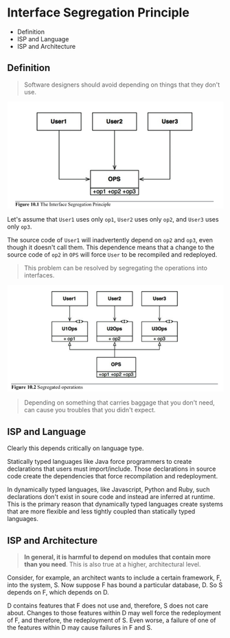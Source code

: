 # Interface Segregation Principle

* Definition
* ISP and Language
* ISP and Architecture

## Definition

> Software designers should avoid depending on things that they don't use.

![isp](./isp-1.png)

Let's assume that `User1` uses only `op1`, `User2` uses only `op2`, and `User3` uses only `op3`.

The source code of `User1` will inadvertently depend on `op2` and `op3`, even though it doesn't call them. This dependence means that a change to the source code of `op2` in `OPS` will force `User` to be recompiled and redeployed.

> This problem can be resolved by segregating the operations into interfaces.

![isp 2](./isp-2.png)

> Depending on something that carries baggage that you don't need, can cause you troubles that you didn't expect.

## ISP and Language

Clearly this depends critically on language type.

Statically typed languages like Java force programmers to create declarations that users must import/include. Those declarations in source code create the dependencies that force recompilation and redeployment.

In dynamically typed languages, like Javascript, Python and Ruby, such declarations don't exist in soure code and instead are inferred at runtime. This is the primary reason that dynamically typed languages create systems that are more flexible and less tightly coupled than statically typed languages.

## ISP and Architecture

> __In general, it is harmful to depend on modules that contain more than you need__. This is also true at a higher, architectural level.

Consider, for example, an architect wants to include a certain framework, F, into the system, S. Now suppose F has bound a particular database, D. So S depends on F, which depends on D.

D contains features that F does not use and, therefore, S does not care about. Changes to those features within D may well force the redeployment of F, and therefore, the redeployment of S. Even worse, a failure of one of the features within D may cause failures in F and S.
